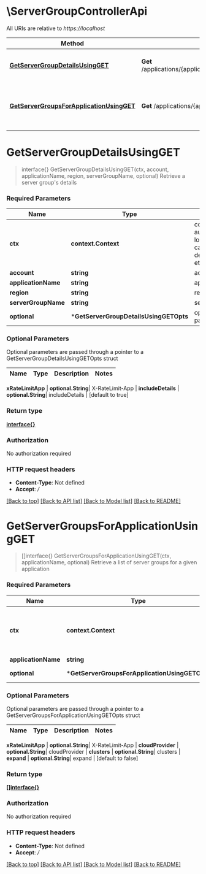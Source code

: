 # \ServerGroupControllerApi

All URIs are relative to *https://localhost*

Method | HTTP request | Description
------------- | ------------- | -------------
[**GetServerGroupDetailsUsingGET**](ServerGroupControllerApi.md#GetServerGroupDetailsUsingGET) | **Get** /applications/{applicationName}/serverGroups/{account}/{region}/{serverGroupName} | Retrieve a server group&#39;s details
[**GetServerGroupsForApplicationUsingGET**](ServerGroupControllerApi.md#GetServerGroupsForApplicationUsingGET) | **Get** /applications/{applicationName}/serverGroups | Retrieve a list of server groups for a given application


# **GetServerGroupDetailsUsingGET**
> interface{} GetServerGroupDetailsUsingGET(ctx, account, applicationName, region, serverGroupName, optional)
Retrieve a server group's details

### Required Parameters

Name | Type | Description  | Notes
------------- | ------------- | ------------- | -------------
 **ctx** | **context.Context** | context for authentication, logging, cancellation, deadlines, tracing, etc.
  **account** | **string**| account | 
  **applicationName** | **string**| applicationName | 
  **region** | **string**| region | 
  **serverGroupName** | **string**| serverGroupName | 
 **optional** | ***GetServerGroupDetailsUsingGETOpts** | optional parameters | nil if no parameters

### Optional Parameters
Optional parameters are passed through a pointer to a GetServerGroupDetailsUsingGETOpts struct

Name | Type | Description  | Notes
------------- | ------------- | ------------- | -------------




 **xRateLimitApp** | **optional.String**| X-RateLimit-App | 
 **includeDetails** | **optional.String**| includeDetails | [default to true]

### Return type

[**interface{}**](interface{}.md)

### Authorization

No authorization required

### HTTP request headers

 - **Content-Type**: Not defined
 - **Accept**: */*

[[Back to top]](#) [[Back to API list]](../README.md#documentation-for-api-endpoints) [[Back to Model list]](../README.md#documentation-for-models) [[Back to README]](../README.md)

# **GetServerGroupsForApplicationUsingGET**
> []interface{} GetServerGroupsForApplicationUsingGET(ctx, applicationName, optional)
Retrieve a list of server groups for a given application

### Required Parameters

Name | Type | Description  | Notes
------------- | ------------- | ------------- | -------------
 **ctx** | **context.Context** | context for authentication, logging, cancellation, deadlines, tracing, etc.
  **applicationName** | **string**| applicationName | 
 **optional** | ***GetServerGroupsForApplicationUsingGETOpts** | optional parameters | nil if no parameters

### Optional Parameters
Optional parameters are passed through a pointer to a GetServerGroupsForApplicationUsingGETOpts struct

Name | Type | Description  | Notes
------------- | ------------- | ------------- | -------------

 **xRateLimitApp** | **optional.String**| X-RateLimit-App | 
 **cloudProvider** | **optional.String**| cloudProvider | 
 **clusters** | **optional.String**| clusters | 
 **expand** | **optional.String**| expand | [default to false]

### Return type

[**[]interface{}**](interface{}.md)

### Authorization

No authorization required

### HTTP request headers

 - **Content-Type**: Not defined
 - **Accept**: */*

[[Back to top]](#) [[Back to API list]](../README.md#documentation-for-api-endpoints) [[Back to Model list]](../README.md#documentation-for-models) [[Back to README]](../README.md)

